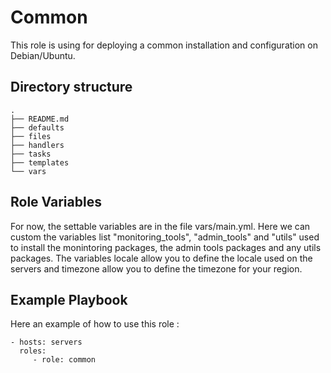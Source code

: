 Common
======

This role is using for deploying a common installation and configuration on Debian/Ubuntu.

Directory structure
--------------------

    .
    ├── README.md
    ├── defaults
    ├── files
    ├── handlers
    ├── tasks
    ├── templates
    └── vars

Role Variables
--------------

For now, the settable variables are in the file vars/main.yml. Here we can custom the variables list "monitoring_tools", "admin_tools" and "utils" used to install the monintoring packages, the admin tools packages and any utils packages. The variables locale allow you to define the locale used on the servers and timezone allow you to define the timezone for your region.

Example Playbook
----------------

Here an example of how to use this role :

    - hosts: servers
      roles:
         - role: common
